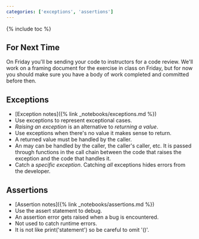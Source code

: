 ```yaml
---
categories: ['exceptions', 'assertions']
---
```


{% include toc %}

## For Next Time

On Friday you'll be sending your code to instructors for a code review. We'll work on a framing document for the exercise in class on Friday, but for now you should make sure you have a body of work completed and committed before then.

## Exceptions

* [Exception notes]({% link _notebooks/exceptions.md %})
* Use exceptions to represent exceptional cases.
* *Raising an exception* is an alternative to *returning a value*.
* Use exceptions when there's no value it makes sense to return.
* A returned value must be handled by the caller.
* An may can be handled by the caller, the caller's caller, etc. It is passed through functions in the call chain between the code that raises the exception and the code that handles it.
* Catch a *specific exception*. Catching *all* exceptions hides errors from the developer.

## Assertions

* [Assertion notes]({% link _notebooks/assertions.md %})
* Use the assert statement to debug.
* An assertion error gets raised when a bug is encountered.
* Not used to catch runtime errors.
* It is not like print('statement') so be careful to omit '()'.
